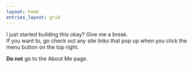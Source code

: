 ```yaml
---
layout: home
entries_layout: grid
---
```


I just started building this okay? Give me a break.  
If you want to, go check out any site links that pop up when you click the menu button on the top right.  
  
**Do not** go to the About Me page.
